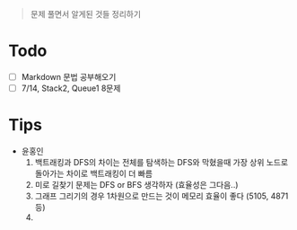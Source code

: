 > 문제 풀면서 알게된 것들 정리하기

# Todo
- [ ] Markdown 문법 공부해오기
- [ ] 7/14, Stack2, Queue1 8문제 

# Tips
- 윤홍인
    1. 백트래킹과 DFS의 차이는 전체를 탐색하는 DFS와 막혔을때 가장 상위 노드로 돌아가는 차이로 백트래킹이 더 빠름 
    2. 미로 길찾기 문제는 DFS or BFS 생각하자 (효율성은 그다음..)
    3. 그래프 그리기의 경우 1차원으로 만드는 것이 메모리 효율이 좋다 (5105, 4871 등)
    4. 
